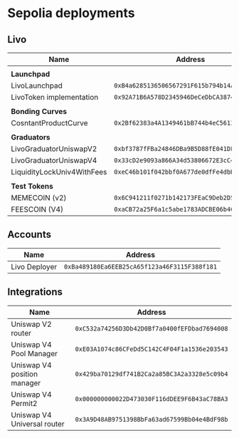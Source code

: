 # Sepolia deployments

## Livo

| **Name**                   | **Address**                                  |
| -------------------------- | -------------------------------------------- |
|                            |
| **Launchpad**              |
| LivoLaunchpad              | `0xB4a6285136506567291F615b794b14Afc86A62a5` |
| LivoToken implementation   | `0x92A71B6A578D2345946DeCeDbCA3874702a3fCa3` |
|                            |
| **Bonding Curves**         |
| CosntantProductCurve       | `0x2Bf62383a4A1349461bB744b4eC561338D8b4CF9` |
|                            |
| **Graduators**             |
| LivoGraduatorUniswapV2     | `0xbf3787fFBa24846DBa9B5D88fE041DE47bF3Da0d` |
| LivoGraduatorUniswapV4     | `0x33cD2e9093a866A34d53806672E3cC4e7563CF2e` |
| LiquidityLockUniv4WithFees | `0xeC46b101f042bbf0A677de0dfFe4dbD6cD2A0888` |
|                            |
| **Test Tokens**            |
| MEMECOIN (v2)              | `0x6C941211f0271b142173FEaC9Deb2D5DdB8B341A` |
| FEESCOIN (V4)              | `0xaCB72a25F6a1c5abe1783ADCBE06b40C5486ACC7` |

## Accounts

| **Name**      | **Address**                                  |
| ------------- | -------------------------------------------- |
| Livo Deployer | `0xBa489180Ea6EEB25cA65f123a46F3115F388f181` |

## Integrations

| **Name**                    | **Address**                                  |
| --------------------------- | -------------------------------------------- |
| Uniswap V2 router           | `0xC532a74256D3Db42D0Bf7a0400fEFDbad7694008` |
| Uniswap V4 Pool Manager     | `0xE03A1074c86CFeDd5C142C4F04F1a1536e203543` |
| Uniswap V4 position manager | `0x429ba70129df741B2Ca2a85BC3A2a3328e5c09b4` |
| Uniswap V4 Permit2          | `0x000000000022D473030F116dDEE9F6B43aC78BA3` |
| Uniswap V4 Universal router | `0x3A9D48AB9751398BbFa63ad67599Bb04e4BdF98b` |

